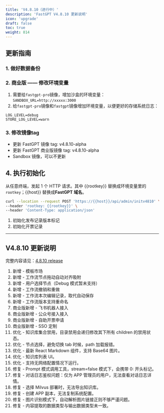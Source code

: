 ```yaml
---
title: 'V4.8.10（进行中）'
description: 'FastGPT V4.8.10 更新说明'
icon: 'upgrade'
draft: false
toc: true
weight: 814
---
```


## 更新指南

### 1. 做好数据备份


### 2. 商业版 —— 修改环境变量

1. 需要给`fastgpt-pro`镜像，增加沙盒的环境变量：`SANDBOX_URL=http://xxxxx:3000`
2. 给`fastgpt-pro`镜像和`fastgpt`镜像增加环境变量，以便更好的存储系统日志：

```
LOG_LEVEL=debug
STORE_LOG_LEVEL=warn
```

### 3. 修改镜像tag

- 更新 FastGPT 镜像 tag: v4.8.10-alpha
- 更新 FastGPT 商业版镜像 tag: v4.8.10-alpha
- Sandbox 镜像，可以不更新

## 4. 执行初始化

从任意终端，发起 1 个 HTTP 请求。其中 {{rootkey}} 替换成环境变量里的 `rootkey`；{{host}} 替换成**FastGPT 域名**。

```bash
curl --location --request POST 'https://{{host}}/api/admin/initv4810' \
--header 'rootkey: {{rootkey}}' \
--header 'Content-Type: application/json'
```

1. 初始化发布记录版本标记
2. 初始化开票记录

-------

## V4.8.10 更新说明

完整内容请见：[4.8.10 release](https://github.com/labring/FastGPT/releases/tag/v4.8.10-alpha)

1. 新增 - 模板市场
2. 新增 - 工作流节点拖动自动对齐吸附
3. 新增 - 用户选择节点（Debug 模式暂未支持）
4. 新增 - 工作流撤销和重做
5. 新增 - 工作流本次编辑记录，取代自动保存
6. 新增 - 工作流版本支持重命名
7. 商业版新增 - 飞书机器人接入
8. 商业版新增 - 公众号接入接入
9. 商业版新增 - 自助开票申请
10. 商业版新增 - SSO 定制
11. 优化 - 知识库集合禁用，目录禁用会递归修改其下所有 children 的禁用状态。
12. 优化 - 节点选择，避免切换 tab 时候，path 加载报错。
13. 优化 - 最新 React Markdown 组件，支持 Base64 图片。
14. 优化 - 知识库列表 UI。
15. 优化 - 支持无网络配置情况下运行。
16. 修复 - Prompt 模式调用工具，stream=false 模式下，会携带 0: 开头标记。
17. 修复 - 对话日志鉴权问题：仅为 APP 管理员的用户，无法查看对话日志详情。
18. 修复 - 选择 Milvus 部署时，无法导出知识库。 
19. 修复 - 创建 APP 副本，无法复制系统配置。
20. 修复 - 图片识别模式下，自动解析图片链接正则不够严谨问题。
21. 修复 - 内容提取的数据类型与输出数据类型未一致。
